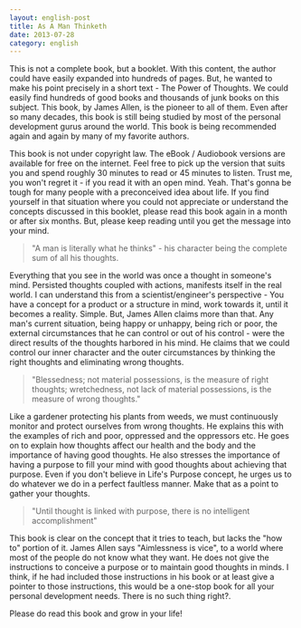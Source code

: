 ```yaml
---
layout: english-post
title: As A Man Thinketh
date: 2013-07-28
category: english
---
```


This is not a complete book, but a booklet. With this content, the author could have easily expanded into hundreds of pages. But, he wanted to make his point precisely in a short text - The Power of Thoughts. We could easily find hundreds of good books and thousands of junk books on this subject. This book, by James Allen, is the pioneer to all of them. Even after so many decades, this book is still being studied by most of the personal development gurus around the world. This book is being recommended again and again by many of my favorite authors.  
  
This book is not under copyright law. The eBook / Audiobook versions are available for free on the internet. Feel free to pick up the version that suits you and spend roughly 30 minutes to read or 45 minutes to listen. Trust me, you won't regret it - if you read it with an open mind. Yeah. That's gonna be tough for many people with a preconceived idea about life. If you find yourself in that situation where you could not appreciate or understand the concepts discussed in this booklet, please read this book again in a month or after six months. But, please keep reading until you get the message into your mind.  

> "A man is literally what he thinks" - his character being the complete sum of all his thoughts.  

Everything that you see in the world was once a thought in someone's mind. Persisted thoughts coupled with actions, manifests itself in the real world. I can understand this from a scientist/engineer's perspective - You have a concept for a product or a structure in mind, work towards it, until it becomes a reality. Simple. But, James Allen claims more than that. Any man's current situation, being happy or unhappy, being rich or poor, the external circumstances that he can control or out of his control - were the direct results of the thoughts harbored in his mind. He claims that we could control our inner character and the outer circumstances by thinking the right thoughts and eliminating wrong thoughts.  

> "Blessedness; not material possessions, is the measure of right thoughts; wretchedness, not lack of material possessions, is the measure of wrong thoughts."  

Like a gardener protecting his plants from weeds, we must continuously monitor and protect ourselves from wrong thoughts. He explains this with the examples of rich and poor, oppressed and the oppressors etc. He goes on to explain how thoughts affect our health and the body and the importance of having good thoughts. He also stresses the importance of having a purpose to fill your mind with good thoughts about achieving that purpose. Even if you don't believe in Life's Purpose concept, he urges us to do whatever we do in a perfect faultless manner. Make that as a point to gather your thoughts.  

> "Until thought is linked with purpose, there is no intelligent accomplishment"  

This book is clear on the concept that it tries to teach, but lacks the "how to" portion of it. James Allen says "Aimlessness is vice", to a world where most of the people do not know what they want. He does not give the instructions to conceive a purpose or to maintain good thoughts in minds. I think, if he had included those instructions in his book or at least give a pointer to those instructions, this would be a one-stop book for all your personal development needs. There is no such thing right?.  
  
Please do read this book and grow in your life!  
